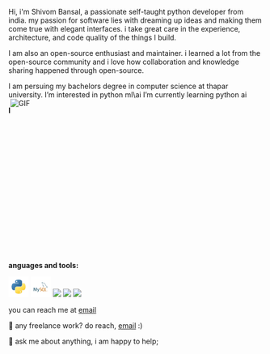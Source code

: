Hi, i'm Shivom Bansal, a passionate self-taught python developer from india. my passion for software lies with dreaming up ideas and making them come true with elegant interfaces. i take great care in the experience, architecture, and code quality of the things I build.

I am also an open-source enthusiast and maintainer. i learned a lot from the open-source community and i love how collaboration and knowledge sharing happened through open-source.

I am persuing my bachelors degree in computer science at thapar university.
  <img align="right" alt="GIF" src="https://github.com/abhisheknaiidu/abhisheknaiidu/blob/master/code.gif?raw=true" width="500" height="320" />
I’m interested in python ml\ai
I’m currently learning python ai

**languages and tools:**  

<code><img height="40" src="https://raw.githubusercontent.com/github/explore/80688e429a7d4ef2fca1e82350fe8e3517d3494d/topics/python/python.png"></code>
<code><img height="40" src="https://raw.githubusercontent.com/github/explore/80688e429a7d4ef2fca1e82350fe8e3517d3494d/topics/mysql/mysql.png"></code>
<code><img height="40" src="https://w7.pngwing.com/pngs/159/366/png-transparent-django-python-computer-icons-logo-python-text-label-rectangle-thumbnail.png"></code>
<code><img height="40" src="https://upload.wikimedia.org/wikipedia/commons/thumb/3/31/NumPy_logo_2020.svg/1200px-NumPy_logo_2020.svg.png"></code>
<code><img height="40" src="https://download.logo.wine/logo/Adobe_XD/Adobe_XD-Logo.wine.png"></code>

you can reach me at [email](mailto:shivombansal21@outlook.com)

💼 any freelance work? do reach, [email](mailto:shivombansal21@outlook.com) :)

💬 ask me about anything, i am happy to help;

<!---
shivombansal/shivombansal is a ✨ special ✨ repository because its `README.md` (this file) appears on your GitHub profile.
You can click the Preview link to take a look at your changes.
--->
